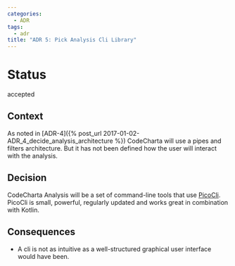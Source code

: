 ```yaml
---
categories:
  - ADR
tags:
  - adr
title: "ADR 5: Pick Analysis Cli Library"
---
```


# Status

accepted

## Context

As noted in [ADR-4]({% post_url 2017-01-02-ADR_4_decide_analysis_architecture %}) CodeCharta will use a pipes and filters architecture.
But it has not been defined how the user will interact with the analysis.

## Decision

CodeCharta Analysis will be a set of command-line tools that use [PicoCli](https://picocli.info/). PicoCli is small, powerful, regularly updated and works great in combination with Kotlin.

## Consequences

- A cli is not as intuitive as a well-structured graphical user interface would have been.
